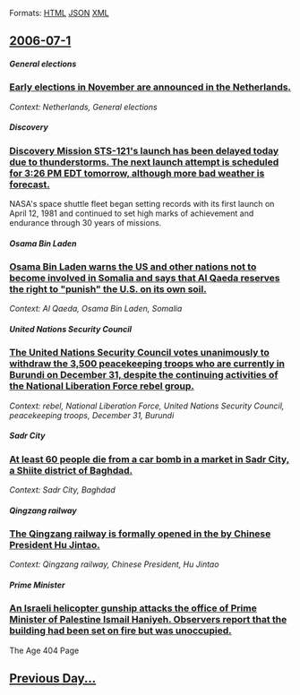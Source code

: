 
Formats: [HTML](2006/07/1/index.html)  [JSON](2006/07/1/index.json)  [XML](2006/07/1/index.xml)  

## [2006-07-1](/news/2006/07/1/index.md)

##### General elections
### [ Early elections in November are announced in the Netherlands. ](/news/2006/07/1/early-elections-in-november-are-announced-in-the-netherlands.md)
_Context: Netherlands, General elections_

##### Discovery
### [ Discovery Mission STS-121's launch has been delayed today due to thunderstorms. The next launch attempt is scheduled for 3:26 PM EDT tomorrow, although more bad weather is forecast.](/news/2006/07/1/discovery-mission-sts-121-s-launch-has-been-delayed-today-due-to-thunderstorms-the-next-launch-attempt-is-scheduled-for-3-26-pm-edt-tomorr.md)
NASA&#039;s space shuttle fleet began setting records with its first launch on April 12, 1981 and continued to set high marks of achievement and endurance through 30 years of missions.

##### Osama Bin Laden
### [ Osama Bin Laden warns the US and other nations not to become involved in Somalia and says that Al Qaeda reserves the right to "punish" the U.S. on its own soil. ](/news/2006/07/1/osama-bin-laden-warns-the-us-and-other-nations-not-to-become-involved-in-somalia-and-says-that-al-qaeda-reserves-the-right-to-punish-the.md)
_Context: Al Qaeda, Osama Bin Laden, Somalia_

##### United Nations Security Council
### [ The United Nations Security Council votes unanimously to withdraw the 3,500 peacekeeping troops who are currently in Burundi on December 31, despite the continuing activities of the National Liberation Force rebel group. ](/news/2006/07/1/the-united-nations-security-council-votes-unanimously-to-withdraw-the-3-500-peacekeeping-troops-who-are-currently-in-burundi-on-december-31.md)
_Context: rebel, National Liberation Force, United Nations Security Council, peacekeeping troops, December 31, Burundi_

##### Sadr City
### [ At least 60 people die from a car bomb in a market in Sadr City, a Shiite district of Baghdad. ](/news/2006/07/1/at-least-60-people-die-from-a-car-bomb-in-a-market-in-sadr-city-a-shiite-district-of-baghdad.md)
_Context: Sadr City, Baghdad_

##### Qingzang railway
### [ The Qingzang railway is formally opened in the by Chinese President Hu Jintao. ](/news/2006/07/1/the-qingzang-railway-is-formally-opened-in-the-by-chinese-president-hu-jintao.md)
_Context: Qingzang railway, Chinese President, Hu Jintao_

##### Prime Minister
### [ An Israeli helicopter gunship attacks the office of Prime Minister of Palestine Ismail Haniyeh. Observers report that the building had been set on fire but was unoccupied. ](/news/2006/07/1/an-israeli-helicopter-gunship-attacks-the-office-of-prime-minister-of-palestine-ismail-haniyeh-observers-report-that-the-building-had-been.md)
The Age 404 Page

## [Previous Day...](/news/2006/06/30/index.md)

